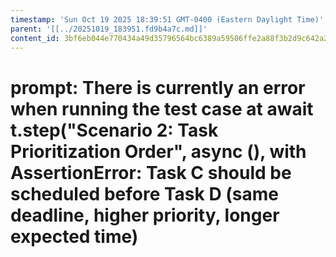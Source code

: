 ```yaml
---
timestamp: 'Sun Oct 19 2025 18:39:51 GMT-0400 (Eastern Daylight Time)'
parent: '[[../20251019_183951.fd9b4a7c.md]]'
content_id: 3bf6eb044e770434a49d35796564bc6389a59506ffe2a88f3b2d9c642a249631
---
```


# prompt: There is currently an error when running the test case at await t.step("Scenario 2: Task Prioritization Order", async (), with AssertionError: Task C should be scheduled before Task D (same deadline, higher priority, longer expected time)
